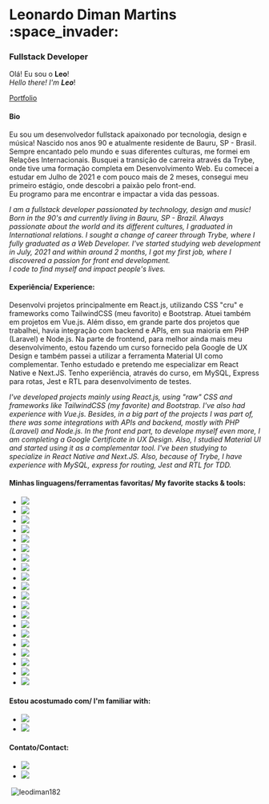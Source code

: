 <h1>Leonardo Diman Martins :space_invader:</h1> 
<h3>Fullstack Developer</strong></h3>

Olá! Eu sou o <strong>Leo</strong>! <br>
*Hello there! I'm <strong>Leo</strong>*!


[Portfolio](https://portfolio-leodiman.vercel.app/)

<h4>Bio</h4>

<p>Eu sou um desenvolvedor fullstack apaixonado por tecnologia, design e música! Nascido nos anos 90 e atualmente residente de Bauru, SP - Brasil. Sempre encantado pelo mundo e suas diferentes culturas, me formei em Relações Internacionais. Busquei a transição de carreira através da Trybe, onde tive uma formação completa em Desenvolvimento Web. Eu comecei a estudar em Julho de 2021 e com pouco mais de 2 meses, consegui meu primeiro estágio, onde descobri a paixão pelo front-end.
<br>
Eu programo para me encontrar e impactar a vida das pessoas.</p>

*I am a fullstack developer passionated by technology, design and music! Born in the 90's and currently living in Bauru, SP - Brazil. Always passionate about the world and its different cultures, I graduated in International relations. I sought a change of career through Trybe, where I fully graduated as a Web Developer. I've started studying web development in July, 2021 and within around 2 months, I got my first job, where I discovered a passion for front end development.
<br>
I code to find myself and impact people's lives.*

<h4>Experiência/ Experience:</h4>

<p>Desenvolvi projetos principalmente em React.js, utilizando CSS "cru" e frameworks como TailwindCSS (meu favorito) e Bootstrap. Atuei também em projetos em Vue.js. Além disso, em grande parte dos projetos que trabalhei, havia integração com backend e APIs, em sua maioria em PHP (Laravel) e Node.js. Na parte de frontend, para melhor ainda mais meu desenvolvimento, estou fazendo um curso fornecido pela Google de UX Design e também passei a utilizar a ferramenta Material UI como complementar. Tenho estudado e pretendo me especializar em React Native e Next.JS. Tenho experiência, através do curso, em MySQL, Express para rotas, Jest e RTL para desenvolvimento de testes.</p>

*I've developed projects mainly using React.js, using "raw" CSS and frameworks like TailwindCSS (my favorite) and Bootstrap. I've also had experience with Vue.js. Besides, in a big part of the projects I was part of, there was some integrations with APIs and backend, mostly with PHP (Laravel) and Node.js. In the front end part, to develope myself even more, I am completing a Google Certificate in UX Design. Also, I studied Material UI and started using it as a complementar tool. I've been studying to specialize in React Native and Next.JS. Also, because of Trybe, I have experience with MySQL, express for routing, Jest and RTL for TDD.*

<h4>Minhas linguagens/ferramentas favoritas/ My favorite stacks & tools:</h4>

* <img src="https://img.shields.io/badge/react.js-61DAFB?style=for-the-badge&logo=react&logoColor=black" />
* <img src="https://img.shields.io/badge/typescript-3178C6?style=for-the-badge&logo=typescript&logoColor=white" />
* <img src="https://img.shields.io/badge/javascript-F7DF1E?style=for-the-badge&logo=javascript&logoColor=black" />
* <img src="https://img.shields.io/badge/react router-CA4245?style=for-the-badge&logo=reactrouter&logoColor=white" />
* <img src="https://img.shields.io/badge/testing library-E33332?style=for-the-badge&logo=testinglibrary&logoColor=white" />
* <img src="https://img.shields.io/badge/material ui-007FFF?style=for-the-badge&logo=mui&logoColor=white" />
* <img src="https://img.shields.io/badge/TailwindCSS-06B6D4?style=for-the-badge&logo=tailwindcss&logoColor=white" />
* <img src="https://img.shields.io/badge/Bootstrap-7952B3?style=for-the-badge&logo=bootstrap&logoColor=white" />
* <img src="https://img.shields.io/badge/CSS3-1572B6?style=for-the-badge&logo=css&logoColor=white" />
* <img src="https://img.shields.io/badge/next.js-000000?style=for-the-badge&logo=nextdotjs&logoColor=white" />
* <img src="https://img.shields.io/badge/vue.js-4FC08D?style=for-the-badge&logo=vue&logoColor=white" />
* <img src="https://img.shields.io/badge/node.js-339933?style=for-the-badge&logo=node.js&logoColor=white" />
* <img src="https://img.shields.io/badge/express-000000?style=for-the-badge&logo=express&logoColor=white" />
* <img src="https://img.shields.io/badge/mysql-4479A1?style=for-the-badge&logo=mysql&logoColor=white" />
* <img src="https://img.shields.io/badge/mongodb-47A248?style=for-the-badge&logo=mongodb&logoColor=white" />
* <img src="https://img.shields.io/badge/firebase-FFCA28?style=for-the-badge&logo=firebase&logoColor=black" />
* <img src="https://img.shields.io/badge/docker-2496ED?style=for-the-badge&logo=docker&logoColor=white" />
* <img src="https://img.shields.io/badge/git-F05032?style=for-the-badge&logo=git&logoColor=white" />
* <img src="https://img.shields.io/badge/figma-F24E1E?style=for-the-badge&logo=figma&logoColor=white" />
* <img src="https://img.shields.io/badge/adobe xd-FF61F6?style=for-the-badge&logo=adobexd&logoColor=white" />

<h4>Estou acostumado com/ I'm familiar with:</h4>

* <img src="https://img.shields.io/badge/Windows-0078D6?logo=windows&logoColor=white&style=flat" />
* <img src="https://img.shields.io/badge/Linux-FCC624?logo=linux&logoColor=black&style=flat" />

<h4>Contato/Contact:</h4>

* <a href="https://www.linkedin.com/in/leonardodiman/" target="_blank"><img src="https://img.shields.io/badge/Linkedin-0A66C2?logo=linkedin&logoColor=white&style=flat" /></a>
* <a href="mailto:leonardo.diman@gmail.com" target="_blank"><img src="https://img.shields.io/badge/Gmail-EA4335?logo=gmail&logoColor=white&style=flat" /></a>

<p>&nbsp;<img align="center" src="https://github-readme-stats.vercel.app/api?username=leodiman182&show_icons=true&locale=en" alt="leodiman182" /></p>
